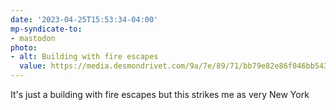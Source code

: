 ```yaml
---
date: '2023-04-25T15:53:34-04:00'
mp-syndicate-to:
- mastodon
photo:
- alt: Building with fire escapes
  value: https://media.desmondrivet.com/9a/7e/89/71/bb79e82e86f046bb543bf47b48cdd885ef42d55dedc79889a31ac63b.jpg
---
```


It's just a building with fire escapes but this strikes me as very New York